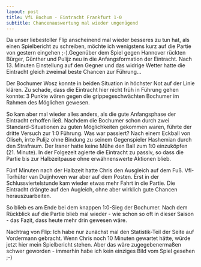 ```yaml
---
layout: post
title: VfL Bochum - Eintracht Frankfurt 1-0
subtitle: Chancenauswertung mal wieder ungenügend
---
```


Da unser liebestoller Flip anscheinend mal wieder besseres zu tun hat, als einen Spielbericht zu schreiben, möchte ich wenigstens kurz auf die Partie von gestern eingehen ;-).Gegenüber dem Spiel gegen Hannover rückten Bürger, Günther und Pulijz neu in die Anfangsformation der Eintracht. Nach 13. Minuten Einstellung auf den Gegner und das widrige Wetter hatte die Eintracht gleich zweimal beste Chancen zur Führung...

Der Bochumer Wosz konnte in beiden Situation in höchster Not auf der Linie klären. Zu schade, dass die Eintracht hier nicht früh in Führung gehen konnte: 3 Punkte wären gegen die grippegeschwächten Bochumer im Rahmen des Möglichen gewesen.

So kam aber mal wieder alles anders, als die gute Anfangsphase der Eintracht erhoffen ließ. Nachdem die Bochumer schon durch zwei Standard-Situationen zu guten Möglichkeiten gekommen waren, führte der dritte Versuch zur 1:0 Führung. Was war passiert? Nach einem Eckball von Oliseh, irrte Pulijz ohne Bindung zu seinem Gegenspieler Hashemian durch den Strafraum. Der Iraner hatte keine Mühe den Ball zum 1:0 einzuköpfen (21. Minute). In der Folgezeit agierte die Eintracht zu passiv, so dass die Partie bis zur Halbzeitpause ohne erwähnenswerte Aktionen blieb.

Fünf Minuten nach der Halbzeit hatte Chris den Ausgleich auf dem Fuß. Vfl-Torhüter van Duijnhoven war aber auf dem Posten. Erst in der Schlussviertelstunde kam wieder etwas mehr Fahrt in die Partie. Die Eintracht drängte auf den Augleich, ohne aber wirklich gute Chancen herauszuarbeiten.

So blieb es am Ende bei dem knappen 1:0-Sieg der Bochumer. Nach dem Rückblick auf die Partie blieb mal wieder - wie schon so oft in dieser Saison - das Fazit, dass heute mehr drin gewesen wäre.

Nachtrag von Flip: Ich habe nur zunächst mal den Statistik-Teil der Seite auf Vordermann gebracht. Wenn Chris noch 10 Minuten gewartet hätte, würde jetzt hier mein Spielbericht stehen. Aber das wäre zugegebenermaßen schwer geworden - immerhin habe ich kein einziges Bild vom Spiel gesehen ;-)
